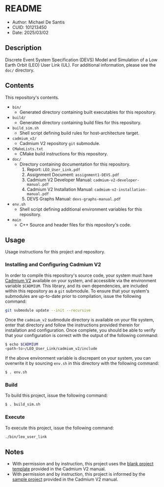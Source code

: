 # README
* Author: Michael De Santis
* CUID: 101213450
* Date: 2025/03/02

## Description
Discrete Event System Specification (DEVS) Model and Simulation of a Low Earth Orbit (LEO) User Link (UL). For additional information, please see the `doc/` directory.

## Contents
This repository's contents.

* `bin/`
    - Generated directory containing built executables for this repository.
* `build/`
    - Generated directory containing build files for this repository.
* `build_sim.sh`
    - Shell script defining build rules for host-architecture target.
* `cadmium_v2/`
    - Cadmium V2 repository `git` submodule.
* `CMakeLists.txt`
    - CMake build instructions for this repository.
* `doc/`
    - Directory containing documentation for this repository.
        1. Report: `LEO_User_Link.pdf`
        2. Assignment Document: `assignment1-DEVS.pdf`
        3. Cadmium V2 Developer Manual: `cadmium-v2-developer-manual.pdf`
        4. Cadmium V2 Installation Manual: `cadmium-v2-installation-manual.pdf`
        5. DEVS Graphs Manual: `devs-graphs-manual.pdf`
* `env.sh`
    - Shell script defining additional environment variables for this repository.
* `main`
    - C++ Source and header files for this repository's code.
    
## Usage
Usage instructions for this project and repository.

### Installing and Configuring Cadmium V2
In order to compile this repository's source code, your system must have [Cadmium V2](https://github.com/Sasisekhar/cadmium_v2) available on your system, and accessible via the environment variable `$CADMIUM`. This library, and its own dependencies, are included within this repository as a `git` submodule. To ensure that your system's submodules are up-to-date prior to compilation, issue the following command:
```sh
git submodule update --init --recursive
```
Once the `cadmium_v2` sudmodule directory is available on your file system, enter that directory and follow the instructions provided therein for installation and configuration.  Once complete, you should be able to verify that your configuration is correct with the output of the following command:
```sh
$ echo $CADMIUM
<path-to>/LEO_User_Link/cadmium_v2/include
```
If the above environment variable is discrepant on your system, you can overwrite it by sourcing `env.sh` in this directory with the following command:
```sh
$ . env.sh
```

### Build
To build this project, issue the following command:
```sh
$ . build_sim.sh
```

### Execute
To execute this project, issue the following command:
```sh
./bin/leo_user_link
```

## Notes
* With permission and by instruction, this project uses the [blank project template](https://github.com:Sasisekhar/blank_project_rt) provided in the Cadmium V2 manual.
* With permission and by instruction, this project is informed by the [sample project](https://github.com:Sasisekhar/DEVS_manual_example) provided in the Cadmium V2 manual.
